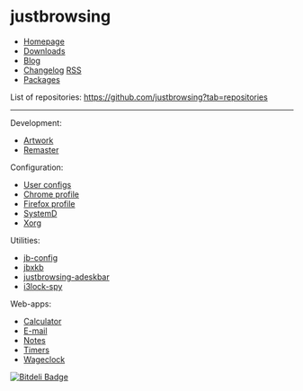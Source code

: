 justbrowsing
============
* [Homepage](http://justbrowsing.info/#gh)
* [Downloads](https://sourceforge.net/projects/justbrowsing/files/)
* [Blog](http://justbrowsingcd.tumblr.com/#gh)
* [Changelog](http://justbrowsing.info/new/#changelog) [RSS](http://justbrowsing.info/feed.xml)
* [Packages](https://aur.archlinux.org/packages/?SeB=m&K=justbrowsing)

List of repositories: https://github.com/justbrowsing?tab=repositories

-------------------------

Development:
* [Artwork](https://github.com/justbrowsing/justbrowsing-artwork)
* [Remaster](https://github.com/justbrowsing/justbrowsing-remaster)

Configuration:
* [User configs](https://github.com/justbrowsing/justbrowsing-config-files)
* [Chrome profile](https://github.com/justbrowsing/justbrowsing-chrome-profile)
* [Firefox profile](https://github.com/justbrowsing/justbrowsing-firefox-profile)
* [SystemD](https://github.com/justbrowsing/justbrowsing-systemd)
* [Xorg](https://github.com/justbrowsing/justbrowsing-xorg)

Utilities:
* [jb-config](https://github.com/justbrowsing/jb-config)
* [jbxkb](https://github.com/justbrowsing/jbxkb)
* [justbrowsing-adeskbar](https://github.com/justbrowsing/justbrowsing-adeskbar)
* [i3lock-spy](https://github.com/justbrowsing/i3lock-spy)


Web-apps:
* [Calculator](https://github.com/justbrowsing/justbrowsing-calculator)
* [E-mail](https://github.com/justbrowsing/justbrowsing-email)
* [Notes](https://github.com/justbrowsing/justbrowsing-notes)
* [Timers](https://github.com/justbrowsing/justbrowsing-timers)
* [Wageclock](https://github.com/justbrowsing/justbrowsing-wageclock)

[![Bitdeli Badge](https://d2weczhvl823v0.cloudfront.net/justbrowsing/justbrowsing/trend.png)](https://bitdeli.com/free "Bitdeli Badge")
